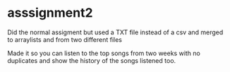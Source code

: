 # asssignment2

Did the normal assigment but used a TXT file instead of a csv and merged to arraylists and from two different files

Made it so you can listen to the top songs from two weeks with no duplicates and show the history of the songs listened too.
